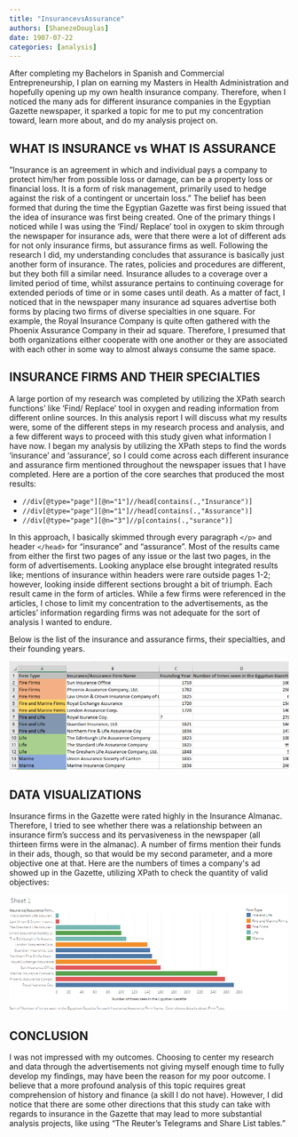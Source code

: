 ```yaml
---
title: "InsurancevsAssurance"
authors: [ShanezeDouglas]
date: 1907-07-22
categories: [analysis]
---
```

After completing my Bachelors in Spanish and Commercial Entrepreneurship, I plan on earning my Masters in Health Administration and hopefully opening up my own health insurance company. Therefore, when I noticed the many ads for different insurance companies in the Egyptian Gazette newspaper, it sparked a topic for me to put my concentration toward, learn more about, and do my analysis project on.

##  WHAT IS INSURANCE vs WHAT IS ASSURANCE
”Insurance is an agreement in which and individual pays a company to protect him/her from possible loss or damage, can be a property loss or financial loss. It is a form of risk management, primarily used to hedge against the risk of a contingent or uncertain loss.” The belief has been formed that during the time the Egyptian Gazette was first being issued that the idea of insurance was first being created. One of the primary things I noticed while I was using the ‘Find/ Replace’ tool in oxygen to skim through the newspaper for insurance ads, were that there were a lot of different ads for not only insurance firms, but assurance firms as well. Following the research I did, my understanding concludes that assurance is basically just another form of insurance. The rates, policies and procedures are different, but they both fill a similar need. Insurance alludes to a coverage over a limited period of time, whilst assurance pertains to continuing coverage for extended periods of time or in some cases until death. As a matter of fact, I noticed that in the newspaper many insurance ad squares advertise both forms by placing two firms of diverse specialties in one square. For example, the Royal Insurance Company is quite often gathered with the Phoenix Assurance Company in their ad square. Therefore, I presumed that both organizations either cooperate with one another or they are associated with each other in some way to almost always consume the same space.

## INSURANCE FIRMS AND THEIR SPECIALTIES
A large portion of my research was completed by utilizing the XPath search functions’ like  ‘Find/ Replace’ tool in oxygen and reading information from different online sources. In this analysis report I will discuss what my results were, some of the different steps in my research process and analysis, and a few different ways to proceed with this study given what information I have now.
I began my analysis by utilizing the XPath steps to find the words ‘insurance’ and ‘assurance’, so I could come across each different insurance and assurance firm mentioned throughout the newspaper issues that I have completed. Here are a portion of the core searches that produced the most results:

- ``//div[@type="page"][@n="1"]//head[contains(.,"Insurance")]``
- ``//div[@type="page"][@n="1"]//head[contains(.,"Assurance")]``
- ``//div[@type="page"][@n="3"]//p[contains(.,"surance")]``

In this approach, I basically skimmed through every paragraph ``</p>`` and header ``</head>`` for “insurance” and “assurance”. Most of the results came from either the first two pages of any issue or the last two pages, in the form of advertisements.
Looking anyplace else brought integrated results like; mentions of insurance within headers were rare outside pages 1-2; however, looking inside different sections brought a bit of triumph. Each result came in the form of articles. While a few firms were referenced in the articles, I chose to limit my concentration to the advertisements, as the articles’ information regarding firms was not adequate for the sort of analysis I wanted to endure.

Below is the list of the insurance and assurance firms, their specialties, and their founding years.

![table](Table1.png)

## DATA VISUALIZATIONS
Insurance firms in the Gazette were rated highly in the Insurance Almanac. Therefore, I tried to see whether there was a relationship between an insurance firm’s success and its pervasiveness in the newspaper (all thirteen firms were in the almanac). A number of firms mention their funds in their ads, though, so that would be my second parameter, and a more objective one at that.
Here are the numbers of times a company's ad showed up in the Gazette, utilizing XPath to check the quantity of valid objectives:

![graph](Sheet1.png)

## CONCLUSION

I was not impressed with my outcomes. Choosing to center my research and data through the advertisements not giving myself enough time to fully develop my findings, may have been the reason for my poor outcome. I believe that a more profound analysis of this topic requires great comprehension of history and finance (a skill I do not have). However, I did notice that there are some other directions that this study can take with regards to insurance in the Gazette that may lead to more substantial analysis projects, like using “The Reuter’s Telegrams and Share List tables.”
